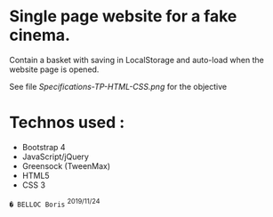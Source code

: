 Single page website for a fake cinema.
===

Contain a basket with saving in LocalStorage and auto-load when the website page is opened.

See file _Specifications-TP-HTML-CSS.png_ for the objective

Technos used :
====

* Bootstrap 4
* JavaScript/jQuery
* Greensock (TweenMax)
* HTML5
* CSS 3


``` � BELLOC Boris ``` <sup>2019/11/24</sup>

